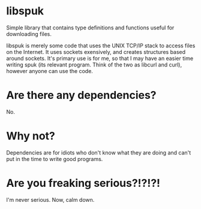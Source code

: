 libspuk
=======

Simple library that contains type definitions and functions useful for downloading files.

libspuk is merely some code that uses the UNIX TCP/IP stack to access files on the Internet. It uses sockets exensively,
and creates structures based around sockets. It's primary use is for me, so that I may have an easier time writing spuk
(its relevant program. Think of the two as libcurl and curl), however anyone can use the code.

Are there any dependencies?
=======

No.

Why not?
=======

Dependencies are for idiots who don't know what they are doing and can't put in the time to write good programs.

Are you freaking serious?!?!?!
=======

I'm never serious. Now, calm down.
